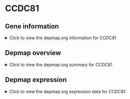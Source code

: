 <h1>CCDC81</h1>

<h2>Gene information</h2>
<details>
  <summary>Click to view the depmap.org information for CCDC81</summary>
  <iframe src="https://depmap.org/portal/gene/CCDC81?tab=about" style="border:none;width:100%;height:800px"></iframe>
</details>

<h2>Depmap overview</h2>
<details>
  <summary>Click to view the depmap.org summary for CCDC81</summary>
  <iframe src="https://depmap.org/portal/gene/CCDC81?tab=overview" style="border:none;width:100%;height:800px"></iframe>
</details>

<h2>Depmap expression</h2>
<details>
  <summary>Click to view the depmap.org expression data for CCDC81</summary>
  <iframe src="https://depmap.org/portal/gene/CCDC81?tab=characterization" style="border:none;width:100%;height:800px"></iframe>
</details>


<!--
<h2>Reactome Pathway diagram</h2>
<details>
  <summary>Click to view Reactome pathway for CCDC81</summary>
  PNAME
</details>
-->


